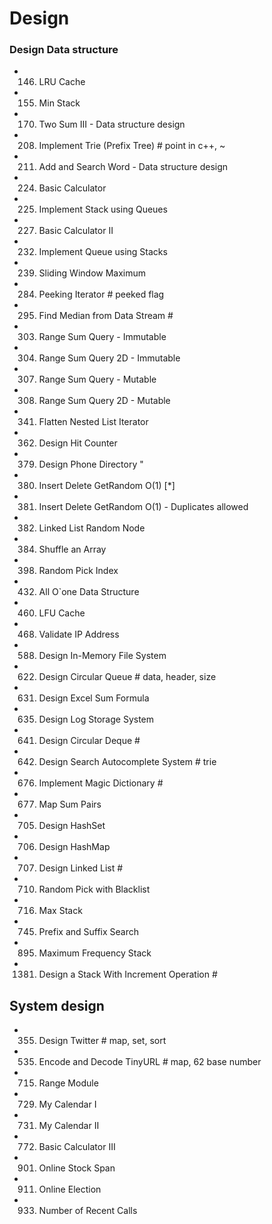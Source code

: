 # Design

### Design Data structure
-	146. LRU Cache
-	155. Min Stack
-	170. Two Sum III - Data structure design
-	208. Implement Trie (Prefix Tree)                  # point in c++, ~
-	211. Add and Search Word - Data structure design
-	224. Basic Calculator
-	225. Implement Stack using Queues
-	227. Basic Calculator II
-	232. Implement Queue using Stacks
-	239. Sliding Window Maximum
-	284. Peeking Iterator                               # peeked flag
-	295. Find Median from Data Stream                   #
-	303. Range Sum Query - Immutable
-	304. Range Sum Query 2D - Immutable 
-	307. Range Sum Query - Mutable 
-	308. Range Sum Query 2D - Mutable 
-	341. Flatten Nested List Iterator
-	362. Design Hit Counter
-	379. Design Phone Directory "
-	380. Insert Delete GetRandom O(1)   [*]
-	381. Insert Delete GetRandom O(1) - Duplicates allowed
-	382. Linked List Random Node
-	384. Shuffle an Array
-	398. Random Pick Index
-	432. All O`one Data Structure
-	460. LFU Cache
-	468. Validate IP Address 
-	588. Design In-Memory File System
-	622. Design Circular Queue                           # data, header, size
-	631. Design Excel Sum Formula 
- 635. Design Log Storage System
-	641. Design Circular Deque                           # 
-	642. Design Search Autocomplete System               # trie
-	676. Implement Magic Dictionary                      #
-	677. Map Sum Pairs
-	705. Design HashSet
-	706. Design HashMap
-	707. Design Linked List                              #
-	710. Random Pick with Blacklist
-	716. Max Stack
-	745. Prefix and Suffix Search
-	895. Maximum Frequency Stack
- 1381. Design a Stack With Increment Operation        #


## System design
-	355. Design Twitter                  # map, set, sort
- 535. Encode and Decode TinyURL       # map, 62 base number
-	715. Range Module
-	729. My Calendar I
-	731. My Calendar II
-	772. Basic Calculator III
-	901. Online Stock Span
-	911. Online Election
- 933. Number of Recent Calls
